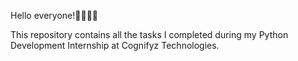 Hello everyone!👋🏻👋🏻

This repository contains all the tasks I completed during my Python Development Internship at Cognifyz Technologies.

